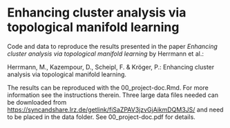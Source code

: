 # Enhancing cluster analysis via topological manifold learning

Code and data to reproduce the results presented in the paper *Enhancing cluster analysis via topological manifold learning* by Herrmann et al.:

Herrmann, M., Kazempour, D., Scheipl, F. & Kröger, P.: Enhancing cluster analysis via topological manifold learning. 

The results can be reproduced with the 00_project-doc.Rmd. For more information see the instructions therein.
Three large data files needed can be downloaded from https://syncandshare.lrz.de/getlink/fiSaZPAV3jzvGjAikmDQM3JS/ and need to be placed in the data folder. See 00_project-doc.pdf for details.
